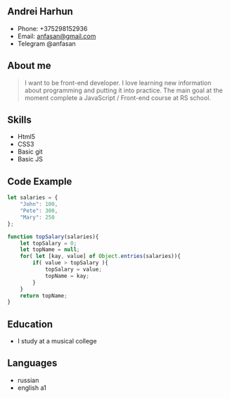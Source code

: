 ## Andrei Harhun ##
* Phone: +375298152936
* Email: anfasan@gmail.com
* Telegram @anfasan

## About me ##
> I want to be front-end developer. I love learning new information about programming and putting it into practice. The main goal at the moment
complete a JavaScript / Front-end course at RS school.

## Skills ##
* Html5
* CSS3
* Basic git
* Basic JS

## Code Example ##
```javascript
let salaries = {
    "John": 100,
    "Pete": 300,
    "Mary": 250
};

function topSalary(salaries){
    let topSalary = 0;
    let topName = null;
    for( let [kay, value] of Object.entries(salaries)){
        if( value > topSalary ){
            topSalary = value;
            topName = kay;
        }
    }
    return topName;
}
```

## Education ##
* I study at a musical college

## Languages ##
* russian
* english a1

